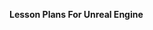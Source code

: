 **Lesson Plans For Unreal Engine**
                  
                
                
                
               
